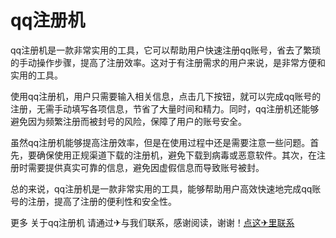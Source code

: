 # qq注册机

qq注册机是一款非常实用的工具，它可以帮助用户快速注册qq账号，省去了繁琐的手动操作步骤，提高了注册效率。这对于有注册需求的用户来说，是非常方便和实用的工具。

使用qq注册机，用户只需要输入相关信息，点击几下按钮，就可以完成qq账号的注册，无需手动填写各项信息，节省了大量时间和精力。同时，qq注册机还能够避免因为频繁注册而被封号的风险，保障了用户的账号安全。

虽然qq注册机能够提高注册效率，但是在使用过程中还是需要注意一些问题。首先，要确保使用正规渠道下载的注册机，避免下载到病毒或恶意软件。其次，在注册时需要提供真实可靠的信息，避免因虚假信息而导致账号被封。

总的来说，qq注册机是一款非常实用的工具，能够帮助用户高效快速地完成qq账号的注册，提高了注册的便利性和安全性。

更多 关于qq注册机 请通过✈与我们联系，感谢阅读，谢谢！[点这✈里联系](https://add.k02.cc)